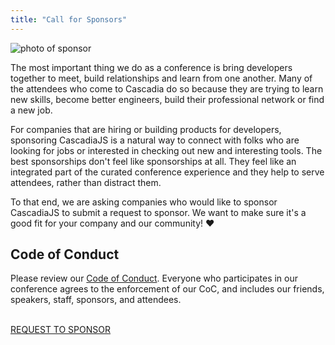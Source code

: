 ```yaml
---
title: "Call for Sponsors"
---
```

![photo of sponsor](/cjs2016-sponsor.jpg)

The most important thing we do as a conference is bring developers together to meet, build relationships and learn from one another. Many of the attendees who come to Cascadia do so because they are trying to learn new skills, become better engineers, build their professional network or find a new job. 

For companies that are hiring or building products for developers, sponsoring CascadiaJS is a natural way to connect with folks who are looking for jobs or interested in checking out new and interesting tools. The best sponsorships don't feel like sponsorships at all. They feel like an integrated part of the curated conference experience and they help to serve attendees, rather than distract them.

To that end, we are asking companies who would like to sponsor CascadiaJS to submit a request to sponsor. We want to make sure it's a good fit for your company and our community! ❤️

## Code of Conduct 

Please review our [Code of Conduct](https://github.com/cascadiajs/2018.cascadiajs.com/blob/master/code-of-conduct.md). Everyone who participates in our conference agrees to the enforcement of our CoC, and includes our friends, speakers, staff, sponsors, and attendees.


<p><br/><a class="cta" href="/submit-sponsor-proposal">REQUEST TO SPONSOR</a></p>
